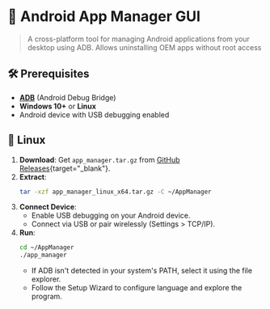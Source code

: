 # 📱 Android App Manager GUI
> A cross-platform tool for managing Android applications from your desktop using ADB. Allows uninstalling OEM apps without root access

## 🛠️ Prerequisites
- [**ADB**](https://developer.android.com/tools/releases/platform-tools) (Android Debug Bridge)
- **Windows 10+** or **Linux**
- Android device with USB debugging enabled

## 🚀 Linux
1. **Download**:
   Get `app_manager.tar.gz` from [GitHub Releases](https://github.com/BlassGO/AppManager-GUI/releases){target="_blank"}.
2. **Extract**:
   ```bash
   tar -xzf app_manager_linux_x64.tar.gz -C ~/AppManager
   ```
3. **Connect Device**:
   - Enable USB debugging on your Android device.
   - Connect via USB or pair wirelessly (Settings > TCP/IP).
4. **Run**:
   ```bash
   cd ~/AppManager
   ./app_manager
   ```
   - If ADB isn't detected in your system's PATH, select it using the file explorer.
   - Follow the Setup Wizard to configure language and explore the program.
